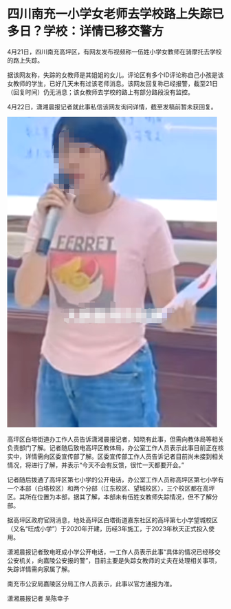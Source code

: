 # 四川南充一小学女老师去学校路上失踪已多日？学校：详情已移交警方

4月21日，四川南充高坪区，有网友发布视频称一伍姓小学女教师在骑摩托去学校的路上失踪。

据该网友称，失踪的女教师是其姐姐的女儿。评论区有多个ID评论称自己小孩是该女教师的学生，已好几天未有过该老师消息。该网友回复称已经报警，截至21日（回复时间）仍无消息；该女教师去学校的路上有部分路段没有监控。

4月22日，潇湘晨报记者就此事私信该网友询问详情，截至发稿前暂未获回复。

![3238d57a7390b05351a9b5fc496c7c51.jpg](https://raw.githubusercontent.com/qqhsx/qqnews_image/main/2024/04/22/四川南充一小学女老师去学校路上失踪已多日？学校：详情已移交警方/3238d57a7390b05351a9b5fc496c7c51.jpg)

高坪区白塔街道办工作人员告诉潇湘晨报记者，知晓有此事，但需向教体局等相关负责部门了解。记者随后致电高坪区教体局，办公室工作人员表示此事目前正在核实中，详情需向区委宣传部了解。区委宣传部工作人员告诉记者目前尚未接到相关情况，将进行了解，并表示“今天不会有反馈，很忙一天都要开会。”

记者随后拨通了高坪区第七小学的公开电话，办公室工作人员称高坪区第七小学有一个本部（白塔校区）和两个分部（江东校区、望城校区），三个校区都在高坪区。其所在位置为本部，据其了解，本部未有伍姓女教师失踪情况，但不了解分部。

据高坪区政府官网消息，地处高坪区白塔街道嘉东社区的高坪第七小学望城校区（又名“旺成小学”）于2020年开建，历经3年施工，于2023年秋天正式投入使用。

潇湘晨报记者致电旺成小学公开电话，一工作人员表示此事“具体的情况已经移交公安机关，向嘉陵公安报的警”，目前主要是失踪女教师的丈夫在处理相关事项，失踪详情需向家属了解。

南充市公安局嘉陵区分局工作人员表示，此事以官方通报为准。

潇湘晨报记者 吴陈幸子

